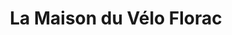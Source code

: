 ---
title: "La Maison du Vélo Florac"
url: /florac-trois-rivieres/la-maison-du-velo-florac/
shop: Fahrrad
---